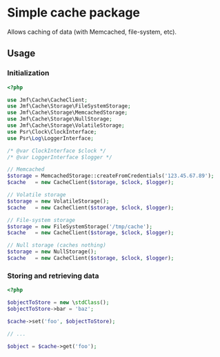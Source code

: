 Simple cache package
====================

Allows caching of data (with Memcached, file-system, etc).

## Usage

### Initialization

```php
<?php

use Jmf\Cache\CacheClient;
use Jmf\Cache\Storage\FileSystemStorage;
use Jmf\Cache\Storage\MemcachedStorage;
use Jmf\Cache\Storage\NullStorage;
use Jmf\Cache\Storage\VolatileStorage;
use Psr\Clock\ClockInterface;
use Psr\Log\LoggerInterface;

/* @var ClockInterface $clock */
/* @var LoggerInterface $logger */

// Memcached
$storage = MemcachedStorage::createFromCredentials('123.45.67.89');
$cache   = new CacheClient($storage, $clock, $logger);

// Volatile storage
$storage = new VolatileStorage();
$cache   = new CacheClient($storage, $clock, $logger);

// File-system storage
$storage = new FileSystemStorage('/tmp/cache');
$cache   = new CacheClient($storage, $clock, $logger);

// Null storage (caches nothing)
$storage = new NullStorage();
$cache   = new CacheClient($storage, $clock, $logger);
```

### Storing and retrieving data

```php
<?php

$objectToStore = new \stdClass();
$objectToStore->bar = 'baz';

$cache->set('foo', $objectToStore);

// ...

$object = $cache->get('foo');
```
